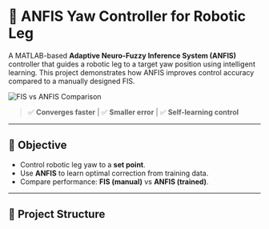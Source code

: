# 🤖 ANFIS Yaw Controller for Robotic Leg

A MATLAB-based **Adaptive Neuro-Fuzzy Inference System (ANFIS)** controller that guides a robotic leg to a target yaw position using intelligent learning. This project demonstrates how ANFIS improves control accuracy compared to a manually designed FIS.

![FIS vs ANFIS Comparison](results/FIS_vs_ANFIS_comparison.png)

> ✅ **Converges faster** | ✅ **Smaller error** | ✅ **Self-learning control**

---

## 🎯 Objective
- Control robotic leg yaw to a **set point**.
- Use **ANFIS** to learn optimal correction from training data.
- Compare performance: **FIS (manual)** vs **ANFIS (trained)**.

---

## 📂 Project Structure
